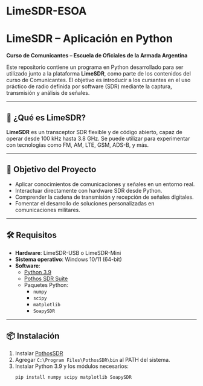 # LimeSDR-ESOA

# LimeSDR – Aplicación en Python

**Curso de Comunicantes – Escuela de Oficiales de la Armada Argentina**

Este repositorio contiene un programa en Python desarrollado para ser utilizado junto a la plataforma **LimeSDR**, como parte de los contenidos del curso de Comunicantes. El objetivo es introducir a los cursantes en el uso práctico de radio definida por software (SDR) mediante la captura, transmisión y análisis de señales.

---

## 📡 ¿Qué es LimeSDR?

**LimeSDR** es un transceptor SDR flexible y de código abierto, capaz de operar desde 100 kHz hasta 3.8 GHz. Se puede utilizar para experimentar con tecnologías como FM, AM, LTE, GSM, ADS-B, y más.

---

## 🧠 Objetivo del Proyecto

- Aplicar conocimientos de comunicaciones y señales en un entorno real.
- Interactuar directamente con hardware SDR desde Python.
- Comprender la cadena de transmisión y recepción de señales digitales.
- Fomentar el desarrollo de soluciones personalizadas en comunicaciones militares.

---

## 🛠️ Requisitos

- **Hardware**: LimeSDR-USB o LimeSDR-Mini
- **Sistema operativo**: Windows 10/11 (64-bit)
- **Software**:
  - [Python 3.9](https://www.python.org/downloads/release/python-390/)
  - [Pothos SDR Suite](https://downloads.myriadrf.org/builds/PothosSDR/)
  - Paquetes Python:
    - `numpy`
    - `scipy`
    - `matplotlib`
    - `SoapySDR`

---

## 📦 Instalación

1. Instalar [PothosSDR](https://downloads.myriadrf.org/builds/PothosSDR/)
2. Agregar `C:\Program Files\PothosSDR\bin` al PATH del sistema.
3. Instalar Python 3.9 y los módulos necesarios:
   ```bash
   pip install numpy scipy matplotlib SoapySDR
   ```
